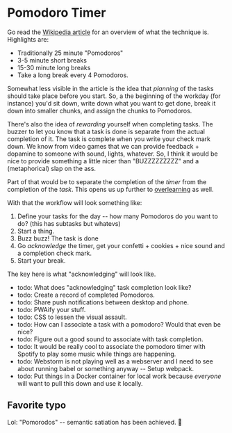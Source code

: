 # Pomodoro Timer
Go read the [Wikipedia article](https://en.wikipedia.org/wiki/Pomodoro_Technique) for an overview of what the technique is.
Highlights are:
* Traditionally 25 minute "Pomodoros"
* 3-5 minute short breaks
* 15-30 minute long breaks
* Take a long break every 4 Pomodoros.

Somewhat less visible in the article is the idea that *planning* of the tasks should take place before you start.
So, a the beginning of the workday (for instance) you'd sit down, write down what you want to get done, break it down into smaller chunks, and assign the chunks to Pomodoros.

There's also the idea of *rewarding* yourself when completing tasks.
The buzzer to let you know that a task is done is separate from the actual completion of it.
The task is complete when you write your check mark down.
We know from video games that we can provide feedback + dopamine to someone with sound, lights, whatever.
So, I think it would be nice to provide something a little nicer than "BUZZZZZZZZZ" and a (metaphorical) slap on the ass.

Part of that would be to separate the completion of the *timer* from the completion of the *task*.
This opens us up further to [overlearning](https://en.wikipedia.org/wiki/Overlearning) as well.

With that the workflow will look something like:
1. Define your tasks for the day -- how many Pomodoros do you want to do? (this has subtasks but whatevs)
2. Start a thing.
3. Buzz buzz! The task is done
4. Go *acknowledge* the timer, get your confetti + cookies + nice sound and a completion check mark.
5. Start your break.

The key here is what "acknowledging" will look like.

* todo: What does "acknowledging" task completion look like?
* todo: Create a record of completed Pomodoros.
* todo: Share push notifications between desktop and phone.
* todo: PWAify your stuff.
* todo: CSS to lessen the visual assault.
* todo: How can I associate a task with a pomodoro? Would that even be nice?
* todo: Figure out a good sound to associate with task completion.
* todo: It would be really cool to associate the pomodoro timer with Spotify to play some music while things are happening.
* todo: Webstorm is not playing well as a webserver and I need to see about running babel or something anyway -- Setup webpack.
* todo: Put things in a Docker container for local work because *everyone* will want to pull this down and use it locally.

## Favorite typo
Lol: "Pomorodos" -- semantic satiation has been achieved. 🚀
